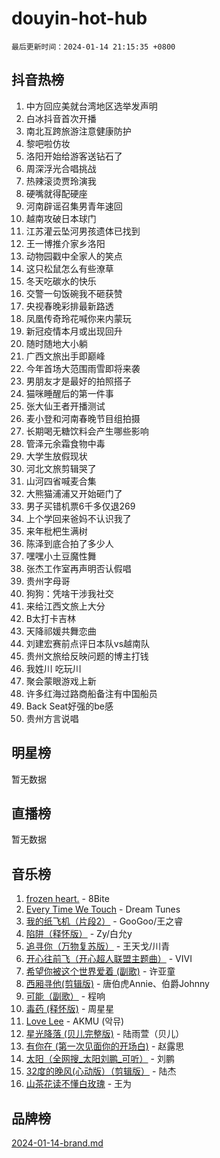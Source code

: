 # douyin-hot-hub

`最后更新时间：2024-01-14 21:15:35 +0800`

## 抖音热榜

1. 中方回应美就台湾地区选举发声明
1. 白冰抖音首次开播
1. 南北互跨旅游注意健康防护
1. 黎吧啦仿妆
1. 洛阳开始给游客送钻石了
1. 周深浮光合唱挑战
1. 热辣滚烫贾玲演我
1. 硬嘴就得配硬座
1. 河南辟谣召集男青年速回
1. 越南攻破日本球门
1. 江苏灌云坠河男孩遗体已找到
1. 王一博推介家乡洛阳
1. 动物园戳中全家人的笑点
1. 这只松鼠怎么有些潦草
1. 冬天吃碳水的快乐
1. 交警一句饭碗我不砸获赞
1. 央视春晚彩排最新路透
1. 凤凰传奇玲花喊你来内蒙玩
1. 新冠疫情本月或出现回升
1. 随时随地大小躺
1. 广西文旅出手即巅峰
1. 今年首场大范围雨雪即将来袭
1. 男朋友才是最好的拍照搭子
1. 猫咪睡醒后的第一件事
1. 张大仙王者开播测试
1. 麦小登和河南春晚节目组拍摄
1. 长期喝无糖饮料会产生哪些影响
1. 管泽元余霜食物中毒
1. 大学生放假现状
1. 河北文旅剪辑哭了
1. 山河四省喊麦合集
1. 大熊猫浦浦又开始砸门了
1. 男子买错机票6千多仅退269
1. 上个学回来爸妈不认识我了
1. 来年枇杷生满树
1. 陈泽到底合拍了多少人
1. 嘿嘿小土豆魔性舞
1. 张杰工作室再声明否认假唱
1. 贵州字母哥
1. 狗狗：凭啥干涉我社交
1. 来给江西文旅上大分
1. B太打卡吉林
1. 天降祁媛共舞恋曲
1. 刘建宏赛前点评日本队vs越南队
1. 贵州文旅给反映问题的博主打钱
1. 我姓川 吃玩川
1. 聚会蒙眼游戏上新
1. 许多红海过路商船备注有中国船员
1. Back Seat好强的be感
1. 贵州方言说唱

## 明星榜

暂无数据

## 直播榜

暂无数据

## 音乐榜

1. [frozen heart.](https://sf86-cdn-tos.douyinstatic.com/obj/tos-cn-ve-2774/oIIWJfyjIACZA9zQMtnJ6hQQhFC4vhCupoRBsO) - 8Bite
1. [Every Time We Touch](https://sf86-cdn-tos.douyinstatic.com/obj/tos-cn-ve-2774/ogN6lUKQeBBfEVhIOMikG1CcJjugxk1tztZyhP) - Dream Tunes
1. [我的纸飞机（片段2）](https://sf6-cdn-tos.douyinstatic.com/obj/tos-cn-ve-2774/oM2ZrKcg2CD5AeRB2gkeXOFB1IxAGJdZPazYHf) - GooGoo/王之睿
1. [陷阱（释怀版）](https://sf3-cdn-tos.douyinstatic.com/obj/tos-cn-ve-2774/oE8C21LeZrzKLDFfQYgMzx4GAIHageG5IzayY7) - Zy/白允y
1. [追寻你（万物复苏版）](https://sf3-cdn-tos.douyinstatic.com/obj/tos-cn-ve-2774/oYeAZJsbjIDit9APmBg8u6uDUQnHmoCf3gbo74) - 王天戈/川青
1. [开心往前飞（开心超人联盟主题曲）](https://sf6-cdn-tos.douyinstatic.com/obj/tos-cn-ve-2774/9d8fb7c82cf1421fb93a9fe925275e0a) - VIVI
1. [希望你被这个世界爱着 (副歌)](https://sf86-cdn-tos.douyinstatic.com/obj/tos-cn-ve-2774/oUHCmWQfZlE3QQBKBeD8rCFLpJzPgCpImhsxMt) - 许亚童
1. [西厢寻他(剪辑版)](https://sf6-cdn-tos.douyinstatic.com/obj/tos-cn-ve-2774/oUsAVfAQKlRNxEv5qxvIB8o5qmIWUcXbzJKJhw) - 唐伯虎Annie、伯爵Johnny
1. [可能（副歌）](https://sf6-cdn-tos.douyinstatic.com/obj/tos-cn-ve-2774/cde1731888894259b333569393c2fb51) - 程响
1. [毒药 (释怀版)](https://sf86-cdn-tos.douyinstatic.com/obj/tos-cn-ve-2774/oYILMEAzspdZBIzy4frJNB8ZHPHWAhiwowd4Ad) - 周星星
1. [Love Lee](https://sf86-cdn-tos.douyinstatic.com/obj/tos-cn-ve-2774/o05GbkJGbCBTdDnMtB0fwOYgkeZp23vrWQDQBS) - AKMU (악뮤)
1. [星光降落 (贝儿完整版)](https://sf86-cdn-tos.douyinstatic.com/obj/tos-cn-ve-2774/okwB9hAwyAtsFFkFBzAX1hOOfQuIoMNs0W2Mwr) - 陆雨萱（贝儿）
1. [有你在 (第一次见面你的开场白)](https://sf86-cdn-tos.douyinstatic.com/obj/tos-cn-ve-2774/oAthrQ3ClJBfI57uBoFEgNDYtNCZ0TSYQQfxQ0) - 赵露思
1. [太阳（全网搜_太阳刘鹏_可听）](https://sf86-cdn-tos.douyinstatic.com/obj/tos-cn-ve-2774/ogWbyIQnlBFImVbeDocRdCIYtBHlbJXgfZMvgz) - 刘鹏
1. [32度的晚风(心动版）（剪辑版）](https://sf86-cdn-tos.douyinstatic.com/obj/tos-cn-ve-2774/owNyabsyWdzUulxhoJfK8IBXgp0UMQAHpvGh2B) - 陆杰
1. [山茶花读不懂白玫瑰](https://sf86-cdn-tos.douyinstatic.com/obj/tos-cn-ve-2774/osfn8B7DktrRHEPJgPCfDbw7QDQEkwC16BxZg9) - 王为

## 品牌榜

[2024-01-14-brand.md](2024-01-14-brand.md)
